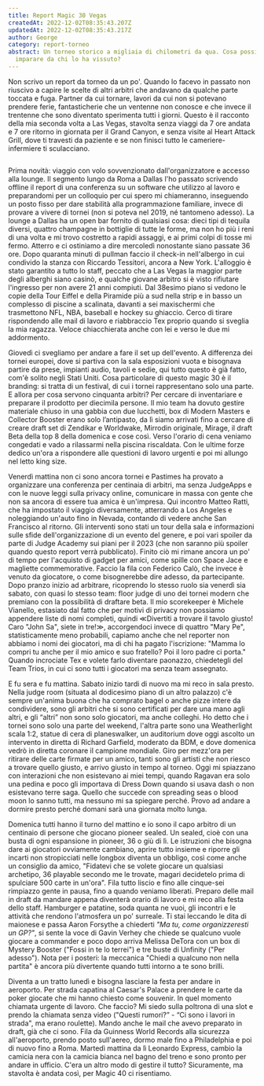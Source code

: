 ```yaml
---
title: Report Magic 30 Vegas
createdAt: 2022-12-02T08:35:43.207Z
updatedAt: 2022-12-02T08:35:43.217Z
author: George
category: report-torneo
abstract: Un torneo storico a migliaia di chilometri da qua. Cosa possiamo
  imparare da chi lo ha vissuto?
---
```

Non scrivo un report da torneo da un po'. Quando lo facevo in passato non riuscivo a capire le scelte di altri arbitri che andavano da qualche parte toccata e fuga. Partner da cui tornare, lavori da cui non si potevano prendere ferie, fantasticherie che un ventenne non conosce e che invece il trentenne che sono diventato sperimenta tutti i giorni. Questo è il racconto della mia seconda volta a Las Vegas, stavolta senza viaggi da 7 ore andata e 7 ore ritorno in giornata per il Grand Canyon, e senza visite al Heart Attack Grill, dove ti travesti da paziente e se non finisci tutto le cameriere-infermiere ti sculacciano.

![]()



Prima novità: viaggio con volo sovvenzionato dall'organizzatore e accesso alla lounge. Il segmento lungo da Roma a Dallas l'ho passato scrivendo offline il report di una conferenza su un software che utilizzo al lavoro e preparandomi per un colloquio per cui spero mi chiameranno, inseguendo un posto fisso per dare stabilità alla programmazione familiare, invece di provare a vivere di tornei (non si poteva nel 2019, né tantomeno adesso). La lounge a Dallas ha un open bar fornito di qualsiasi cosa: dieci tipi di tequila diversi, quattro champagne in bottiglie di tutte le forme, ma non ho più i reni di una volta e mi trovo costretto a rapidi assaggi, e ai primi colpi di tosse mi fermo. Atterro e ci ostiniamo a dire mercoledì nonostante siano passate 36 ore. Dopo quaranta minuti di pullman faccio il check-in nell'albergo in cui condivido la stanza con Riccardo Tessitori, ancora a New York. L'alloggio è stato garantito a tutto lo staff, peccato che a Las Vegas la maggior parte degli alberghi siano casinò, e qualche giovane arbitro si è visto rifiutare l'ingresso per non avere 21 anni compiuti. Dal 38esimo piano si vedono le copie della Tour Eiffel e della Piramide più a sud nella strip e in basso un complesso di piscine a scalinata, davanti a sei maxischermi che trasmettono NFL, NBA, baseball e hockey su ghiaccio. Cerco di tirare rispondendo alle mail di lavoro e riabbraccio Tex proprio quando si sveglia la mia ragazza. Veloce chiacchierata anche con lei e verso le due mi addormento.

Giovedì ci svegliamo per andare a fare il set up dell'evento. A differenza dei tornei europei, dove si partiva con la sala esposizioni vuota e bisognava partire da prese, impianti audio, tavoli e sedie, qui tutto questo è già fatto, com'è solito negli Stati Uniti. Cosa particolare di questo magic 30 è il branding: si tratta di un festival, di cui i tornei rappresentano solo una parte. E allora per cosa servono cinquanta arbitri? Per cercare di inventariare e preparare il prodotto per diecimila persone. Il mio team ha dovuto gestire materiale chiuso in una gabbia con due lucchetti, box di Modern Masters e Collector Booster erano solo l’antipasto, da lì siamo arrivati fino a cercare di creare draft set di Zendikar e Worldwake, Mirrodin originale, Mirage, il draft Beta della top 8 della domenica e cose così. Verso l'orario di cena veniamo congedati e vado a rilassarmi nella piscina riscaldata. Con le ultime forze dedico un'ora a rispondere alle questioni di lavoro urgenti e poi mi allungo nel letto king size.

Venerdì mattina non ci sono ancora tornei e Pastimes ha provato a organizzare una conferenza per centinaia di arbitri, ma senza JudgeApps e con le nuove leggi sulla privacy online, comunicare in massa con gente che non sa ancora di essere tua amica è un'impresa. Qui incontro Matteo Ratti, che ha impostato il viaggio diversamente, atterrando a Los Angeles e noleggiando un'auto fino in Nevada, contando di vedere anche San Francisco al ritorno. Gli interventi sono stati un tour della sala e informazioni sulle sfide dell'organizzazione di un evento del genere, e poi vari spoiler da parte di Judge Academy sui piani per il 2023 (che non saranno più spoiler quando questo report verrà pubblicato). Finito ciò mi rimane ancora un po' di tempo per l'acquisto di gadget per amici, come spille con Space Jace e magliette commemorative. Faccio la fila con Federico Calò, che invece è venuto da giocatore, o come bisognerebbe dire adesso, da partecipante. Dopo pranzo inizio ad arbitrare, ricoprendo lo stesso ruolo sia venerdì sia sabato, con quasi lo stesso team: floor judge di uno dei tornei modern che premiano con la possibilità di draftare beta. Il mio scorekeeper è Michele Vianello, estasiato dal fatto che per motivi di privacy non possiamo appendere liste di nomi completi, quindi ≪Divertiti a trovare il tavolo giusto! Caro "John Sa", siete in tre!≫, accorgendoci invece di quattro "Mary Pe", statisticamente meno probabili, capiamo anche che nel reporter non abbiamo i nomi dei giocatori, ma di chi ha pagato l'iscrizione: "Mamma lo compri tu anche per il mio amico e suo fratello? Poi il loro padre ci porta." Quando incrociate Tex e volete farlo diventare paonazzo, chiedetegli del Team Trios, in cui ci sono tutti i giocatori ma senza team assegnato.

E fu sera e fu mattina. Sabato inizio tardi di nuovo ma mi reco in sala presto. Nella judge room (situata al dodicesimo piano di un altro palazzo) c'è sempre un'anima buona che ha comprato bagel o anche pizze intere da condividere, sono gli arbitri che si sono certificati per dare una mano agli altri, e gli “altri” non sono solo giocatori, ma anche colleghi. Ho detto che i tornei sono solo una parte del weekend, l'altra parte sono una Weatherlight scala 1:2, statue di cera di planeswalker, un auditorium dove oggi ascolto un intervento in diretta di Richard Garfield, moderato da BDM, e dove domenica vedrò in diretta coronare il campione mondiale. Giro per mezz'ora per ritirare delle carte firmate per un amico, tanti sono gli artisti che non riesco a trovare quello giusto, e arrivo giusto in tempo al torneo. Oggi mi spiazzano con interazioni che non esistevano ai miei tempi, quando Ragavan era solo una pedina e poco gli importava di Dress Down quando si usava dash o non esistevano terre saga. Quello che succede con spreading seas o blood moon lo sanno tutti, ma nessuno mi sa spiegare perché. Provo ad andare a dormire presto perché domani sarà una giornata molto lunga.

Domenica tutti hanno il turno del mattino e io sono il capo arbitro di un centinaio di persone che giocano pioneer sealed. Un sealed, cioè con una busta di ogni espansione in pioneer, 36 o giù di lì. Le istruzioni che bisogna dare ai giocatori ovviamente cambiano, aprire tutto insieme e riporre gli incarti non stropicciati nelle longbox diventa un obbligo, così come anche un consiglio da amico, "Fidatevi che se volete giocare un qualsiasi archetipo, 36 playable secondo me le trovate, magari decidetelo prima di spulciare 500 carte in un'ora". Fila tutto liscio e fino alle cinque-sei rimpiazzo gente in pausa, fino a quando veniamo liberati. Preparo delle mail in draft da mandare appena diventerà orario di lavoro e mi reco alla festa dello staff. Hamburger e patatine, soda quanta ne vuoi, gli incontri e le attività che rendono l'atmosfera un po' surreale. Ti stai leccando le dita di maionese e passa Aaron Forsythe a chiederti *"Ma tu, come organizzeresti un GP?"*, si sente la voce di Gavin Verhey che chiede se qualcuno vuole giocare a commander e poco dopo arriva Melissa DeTora con un box di Mystery Booster ("Fossi in te lo terrei") e tre buste di Unfinity ("Per adesso"). Nota per i posteri: la meccanica "Chiedi a qualcuno non nella partita" è ancora più divertente quando tutti intorno a te sono brilli.

Diventa a un tratto lunedì e bisogna lasciare la festa per andare in aeroporto. Per strada capatina al Caesar's Palace a prendere le carte da poker giocate che mi hanno chiesto come souvenir. In quel momento chiamata urgente di lavoro. Che faccio? Mi siedo sulla poltrona di una slot e prendo la chiamata senza video ("Questi rumori?” - “Ci sono i lavori in strada", ma erano roulette). Mando anche le mail che avevo preparato in draft, già che ci sono. Fila da Guinness World Records alla sicurezza all'aeroporto, prendo posto sull'aereo, dormo male fino a Philadelphia e poi di nuovo fino a Roma. Martedì mattina da lì Leonardo Express, cambio la camicia nera con la camicia bianca nel bagno del treno e sono pronto per andare in ufficio. C'era un altro modo di gestire il tutto? Sicuramente, ma stavolta è andata così, per Magic 40 ci risentiamo.